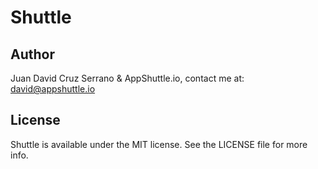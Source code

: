 # Shuttle


## Author

Juan David Cruz Serrano & AppShuttle.io, contact me at: [david@appshuttle.io](mailto:david@appshuttle.io)

## License

Shuttle is available under the MIT license. See the LICENSE file for more info.
